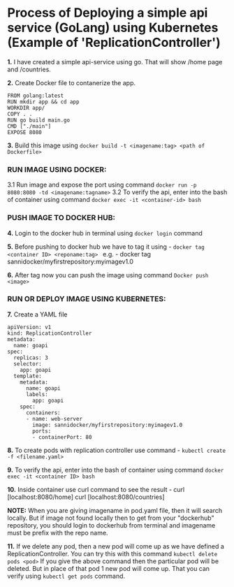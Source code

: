 # Process of Deploying a simple api service (GoLang) using Kubernetes (Example of 'ReplicationController')

**1.** I have created a simple api-service using go. That will show /home page and /countries.

**2.** Create Docker file to contanerize the app.

```
FROM golang:latest
RUN mkdir app && cd app
WORKDIR app/
COPY . .
RUN go build main.go
CMD ["./main"]
EXPOSE 8080
```

**3.** Build this image using 
            ```docker build -t <imagename:tag> <path of Dockerfile>```

### RUN IMAGE USING DOCKER:
   3.1 Run image and expose the port using command
            ```docker run -p 8080:8080 -td <imagename:tagname>```
   3.2 To verify the api, enter into the bash of container using command
            ```docker exec -it <container-id> bash```

### PUSH IMAGE TO DOCKER HUB:
**4.** Login to the docker hub in terminal using ```docker login``` command

**5.** Before pushing to docker hub we have to tag it using -
       ```docker tag <container ID> <reponame:tag> ```
    e.g. - docker tag <container-id> sannidocker/myfirstrepository:myimagev1.0

**6.** After tag now you can push the image using command 
       ```Docker push <image>```

### RUN OR DEPLOY IMAGE USING KUBERNETES:
**7.** Create a YAML file 

```
apiVersion: v1
kind: ReplicationController
metadata:
  name: goapi
spec:
  replicas: 3
  selector:
    app: goapi
  template:
    metadata:
      name: goapi
      labels:
        app: goapi
    spec:
      containers:
      - name: web-server
        image: sannidocker/myfirstrepository:myimagev1.0
        ports:
        - containerPort: 80
```

**8.** To create pods with replication controller use command - 
        ```kubectl create -f <filename.yaml>```

**9.** To verify the api, enter into the bash of container using command
        ```docker exec -it <container ID> bash```

**10.** Inside container use curl command to see the result - 
        curl [localhost:8080/home]
        curl [localhost:8080/countries]
        
**NOTE:** When you are giving imagename in pod.yaml file, then it will search locally. But if image not found locally             then to get from your "dockerhub" repository, you should login to dockerhub from terminal and imagename must be             prefix with the repo name.

**11.** If we delete any pod, then a new pod will come up as we have defined a ReplicationController.
        You can try this with this command ```kubectl delete pods <pod>```
        If you give the above command then the particular pod will be deleted. But in place of that pod 1 new pod will come         up. That you can verify using ```kubectl get pods``` command.
